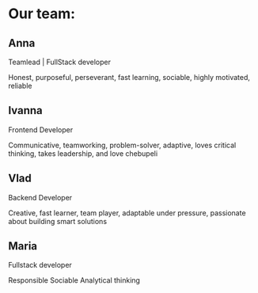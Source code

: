 # Our team:
## Anna 
Teamlead | FullStack developer

Honest, purposeful, perseverant, fast learning, sociable, highly motivated, reliable
## Ivanna
Frontend Developer

Сommunicative, teamworking, problem-solver, adaptive, loves critical thinking, takes leadership, and love chebupeli
## Vlad
Backend Developer

Creative, fast learner, team player, adaptable under pressure, passionate about building smart solutions
## Maria
Fullstack developer

Responsible
Sociable
Analytical thinking
